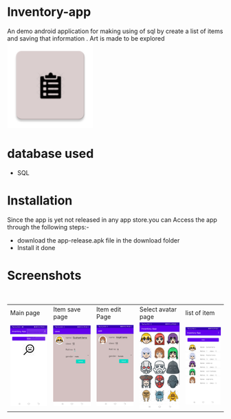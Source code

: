 # Inventory-app 
An demo android application for making using of sql by create a list of items and saving that information .
Art is made to be explored
<br>
<img src="resources/ic_launcher.png" width="200">
<br>
# database used
- SQL
# Installation
Since the app is yet not released in any app store.you can Access the app through the following steps:-
- download the app-release.apk file in the download folder
- Install it
done 
# Screenshots
<br>
<table>
  <tr>
    <td>Main page</td>
     <td>Item save page</td>
     <td>Item edit Page</td>
    <td>Select avatar page</td>
    <td>list of item</td>
  </tr>
  <tr>
    <td><img src="resources/main page.jpg" width="300" ></td>
    <td><img src="resources/item save page.jpg" width="300"></td>
    <td><img src="resources/item edit page.jpg" width="300"></td>
    <td><img src="resources/select  avatar page.jpg" width="300"></td>
    <td><img src="resources/item list.jpg" width="300"></td>
  </tr>
 </table>
 <br>
 
 






